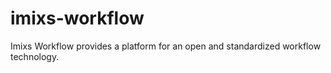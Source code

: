 imixs-workflow
==============

Imixs Workflow provides a platform for an open and standardized workflow technology.
